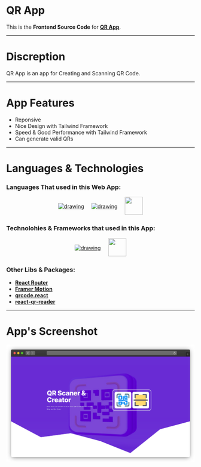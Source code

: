 # QR App

This is the **Frontend Source Code** for [**QR App**](https://qr-service-2tmg.onrender.com/).

---

# Discreption

QR App is an app for Creating and Scanning QR Code.

---

# App Features

- Reponsive
- Nice Design with Tailwind Framework
- Speed & Good Performance with Tailwind Framework
- Can generate valid QRs

---

# Languages & Technologies

### Languages That used in this Web App:

<div style="display: flex; justify-content: center; align-items: center; gap: 20px;">
  <a href="https://developer.mozilla.org/en-US/docs/Web/HTML"><img src="https://img.icons8.com/color/48/000000/html-5--v1.png" alt="drawing" width="48" height="48"/></a>
  <a href="https://developer.mozilla.org/en-US/docs/Web/CSS?retiredLocale=ar"><img src="https://img.icons8.com/color/48/000000/css3.png" alt="drawing" width="48" height="48"/></a>
  <a href="https://www.javascript.com/"><img src="https://img.icons8.com/color/48/000000/javascript--v2.png" width="48" height="48"/></a>
</div>

### Technolohies & Frameworks that used in this App:

<div style="display: flex; justify-content: center; align-items: center; gap: 20px;">
  <a href="https://reactjs.org/"><img src="https://cdn-icons-png.flaticon.com/512/3334/3334886.png" alt="drawing" width="48" height="48"/></a>
  <a href="https://tailwindcss.com/"><img src="https://tailwindcss.com/_next/static/media/tailwindcss-mark.79614a5f61617ba49a0891494521226b.svg" width="48" height="48"/></a>
</div>

### Other Libs & Packages:

- [**React Router**](https://reactrouter.com/)
- [**Framer Motion**](https://www.framer.com/motion/)
- [**qrcode.react**](https://www.npmjs.com/package/qrcode.react)
- [**react-qr-reader**](https://www.npmjs.com/package/react-qr-reader)

---

# App's Screenshot

![QR App Screenshot](https://github.com/ahmedmohmd/qr-app/blob/main/app-screenshot.png?raw=true)
